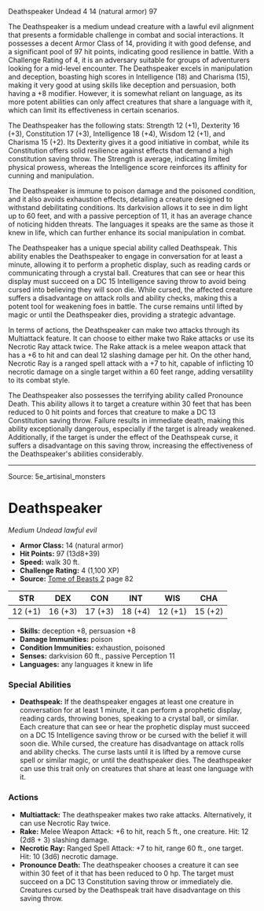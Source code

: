<MonsterName/>Deathspeaker</MonsterName>
<CreatureType/>Undead</CreatureType>
<CR/>4</CR>
<AC/>14 (natural armor)</AC>
<HP/>97</HP>
<summary>The Deathspeaker is a medium undead creature with a lawful evil alignment that presents a formidable challenge in combat and social interactions. It possesses a decent Armor Class of 14, providing it with good defense, and a significant pool of 97 hit points, indicating good resilience in battle. With a Challenge Rating of 4, it is an adversary suitable for groups of adventurers looking for a mid-level encounter. The Deathspeaker excels in manipulation and deception, boasting high scores in Intelligence (18) and Charisma (15), making it very good at using skills like deception and persuasion, both having a +8 modifier. However, it is somewhat reliant on language, as its more potent abilities can only affect creatures that share a language with it, which can limit its effectiveness in certain scenarios.</summary>

<detail>

The Deathspeaker has the following stats: Strength 12 (+1), Dexterity 16 (+3), Constitution 17 (+3), Intelligence 18 (+4), Wisdom 12 (+1), and Charisma 15 (+2). Its Dexterity gives it a good initiative in combat, while its Constitution offers solid resilience against effects that demand a high constitution saving throw. The Strength is average, indicating limited physical prowess, whereas the Intelligence score reinforces its affinity for cunning and manipulation.

The Deathspeaker is immune to poison damage and the poisoned condition, and it also avoids exhaustion effects, detailing a creature designed to withstand debilitating conditions. Its darkvision allows it to see in dim light up to 60 feet, and with a passive perception of 11, it has an average chance of noticing hidden threats. The languages it speaks are the same as those it knew in life, which can further enhance its social manipulation in combat.

The Deathspeaker has a unique special ability called Deathspeak. This ability enables the Deathspeaker to engage in conversation for at least a minute, allowing it to perform a prophetic display, such as reading cards or communicating through a crystal ball. Creatures that can see or hear this display must succeed on a DC 15 Intelligence saving throw to avoid being cursed into believing they will soon die. While cursed, the affected creature suffers a disadvantage on attack rolls and ability checks, making this a potent tool for weakening foes in battle. The curse remains until lifted by magic or until the Deathspeaker dies, providing a strategic advantage.

In terms of actions, the Deathspeaker can make two attacks through its Multiattack feature. It can choose to either make two Rake attacks or use its Necrotic Ray attack twice. The Rake attack is a melee weapon attack that has a +6 to hit and can deal 12 slashing damage per hit. On the other hand, Necrotic Ray is a ranged spell attack with a +7 to hit, capable of inflicting 10 necrotic damage on a single target within a 60 feet range, adding versatility to its combat style.

The Deathspeaker also possesses the terrifying ability called Pronounce Death. This ability allows it to target a creature within 30 feet that has been reduced to 0 hit points and forces that creature to make a DC 13 Constitution saving throw. Failure results in immediate death, making this ability exceptionally dangerous, especially if the target is already weakened. Additionally, if the target is under the effect of the Deathspeak curse, it suffers a disadvantage on this saving throw, increasing the effectiveness of the Deathspeaker's abilities considerably.</detail>



---

Source: 5e_artisinal_monsters

# Deathspeaker

*Medium* *Undead* *lawful evil*

- **Armor Class:** 14 (natural armor)
- **Hit Points:** 97 (13d8+39)
- **Speed:** walk 30 ft.
- **Challenge Rating:** 4 (1,100 XP)
- **Source:** [Tome of Beasts 2](https://koboldpress.com/kpstore/product/tome-of-beasts-2-for-5th-edition) page 82

| STR | DEX | CON | INT | WIS | CHA |
| --- | --- | --- | --- | --- | --- |
| 12 (+1) | 16 (+3) | 17 (+3) | 18 (+4) | 12 (+1) | 15 (+2) |

- **Skills:** deception +8, persuasion +8
- **Damage Immunities:** poison
- **Condition Immunities:** exhaustion, poisoned
- **Senses:** darkvision 60 ft., passive Perception 11
- **Languages:** any languages it knew in life

### Special Abilities

- **Deathspeak:** If the deathspeaker engages at least one creature in conversation for at least 1 minute, it can perform a prophetic display, reading cards, throwing bones, speaking to a crystal ball, or similar. Each creature that can see or hear the prophetic display must succeed on a DC 15 Intelligence saving throw or be cursed with the belief it will soon die. While cursed, the creature has disadvantage on attack rolls and ability checks. The curse lasts until it is lifted by a remove curse spell or similar magic, or until the deathspeaker dies. The deathspeaker can use this trait only on creatures that share at least one language with it.

### Actions

- **Multiattack:** The deathspeaker makes two rake attacks. Alternatively, it can use Necrotic Ray twice.
- **Rake:** Melee Weapon Attack: +6 to hit, reach 5 ft., one creature. Hit: 12 (2d8 + 3) slashing damage.
- **Necrotic Ray:** Ranged Spell Attack: +7 to hit, range 60 ft., one target. Hit: 10 (3d6) necrotic damage.
- **Pronounce Death:** The deathspeaker chooses a creature it can see within 30 feet of it that has been reduced to 0 hp. The target must succeed on a DC 13 Constitution saving throw or immediately die. Creatures cursed by the Deathspeak trait have disadvantage on this saving throw.





